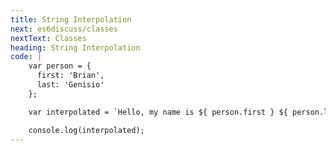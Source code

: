 ```yaml
---
title: String Interpolation
next: es6discuss/classes
nextText: Classes
heading: String Interpolation
code: |
    var person = {
      first: 'Brian',
      last: 'Genisio'
    };

    var interpolated = `Hello, my name is ${ person.first } ${ person.last }.`;

    console.log(interpolated);
---
```



